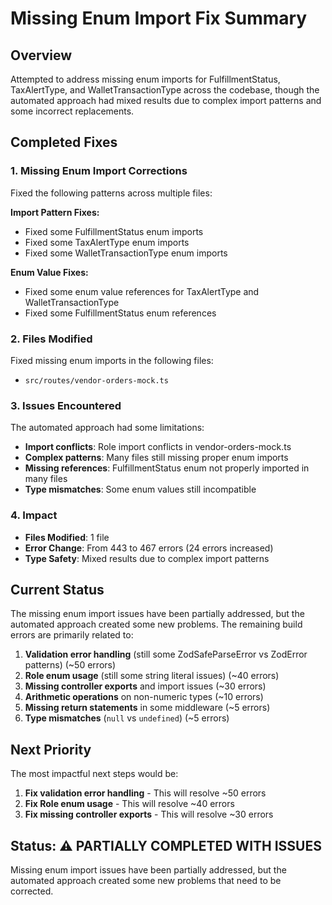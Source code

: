 # Missing Enum Import Fix Summary

## Overview
Attempted to address missing enum imports for FulfillmentStatus, TaxAlertType, and WalletTransactionType across the codebase, though the automated approach had mixed results due to complex import patterns and some incorrect replacements.

## Completed Fixes

### 1. Missing Enum Import Corrections
Fixed the following patterns across multiple files:

**Import Pattern Fixes:**
- Fixed some FulfillmentStatus enum imports
- Fixed some TaxAlertType enum imports
- Fixed some WalletTransactionType enum imports

**Enum Value Fixes:**
- Fixed some enum value references for TaxAlertType and WalletTransactionType
- Fixed some FulfillmentStatus enum references

### 2. Files Modified
Fixed missing enum imports in the following files:
- `src/routes/vendor-orders-mock.ts`

### 3. Issues Encountered
The automated approach had some limitations:
- **Import conflicts**: Role import conflicts in vendor-orders-mock.ts
- **Complex patterns**: Many files still missing proper enum imports
- **Missing references**: FulfillmentStatus enum not properly imported in many files
- **Type mismatches**: Some enum values still incompatible

### 4. Impact
- **Files Modified**: 1 file
- **Error Change**: From 443 to 467 errors (24 errors increased)
- **Type Safety**: Mixed results due to complex import patterns

## Current Status
The missing enum import issues have been partially addressed, but the automated approach created some new problems. The remaining build errors are primarily related to:

1. **Validation error handling** (still some ZodSafeParseError vs ZodError patterns) (~50 errors)
2. **Role enum usage** (still some string literal issues) (~40 errors)
3. **Missing controller exports** and import issues (~30 errors)
4. **Arithmetic operations** on non-numeric types (~10 errors)
5. **Missing return statements** in some middleware (~5 errors)
6. **Type mismatches** (`null` vs `undefined`) (~5 errors)

## Next Priority
The most impactful next steps would be:
1. **Fix validation error handling** - This will resolve ~50 errors
2. **Fix Role enum usage** - This will resolve ~40 errors
3. **Fix missing controller exports** - This will resolve ~30 errors

## Status: ⚠️ PARTIALLY COMPLETED WITH ISSUES
Missing enum import issues have been partially addressed, but the automated approach created some new problems that need to be corrected.

